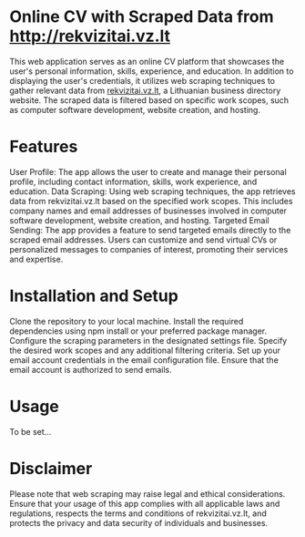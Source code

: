 # Online CV with Scraped Data from http://rekvizitai.vz.lt

This web application serves as an online CV platform that showcases the user's personal information, skills, experience, and education. In addition to displaying the user's credentials, it utilizes web scraping techniques to gather relevant data from [rekvizitai.vz.lt](http://rekvizitai.vz.lt), a Lithuanian business directory website. The scraped data is filtered based on specific work scopes, such as computer software development, website creation, and hosting.

# Features

User Profile: The app allows the user to create and manage their personal profile, including contact information, skills, work experience, and education.
Data Scraping: Using web scraping techniques, the app retrieves data from rekvizitai.vz.lt based on the specified work scopes. This includes company names and email addresses of businesses involved in computer software development, website creation, and hosting.
Targeted Email Sending: The app provides a feature to send targeted emails directly to the scraped email addresses. Users can customize and send virtual CVs or personalized messages to companies of interest, promoting their services and expertise.

# Installation and Setup

Clone the repository to your local machine.
Install the required dependencies using npm install or your preferred package manager.
Configure the scraping parameters in the designated settings file. Specify the desired work scopes and any additional filtering criteria.
Set up your email account credentials in the email configuration file. Ensure that the email account is authorized to send emails.

# Usage

To be set...

# Disclaimer

Please note that web scraping may raise legal and ethical considerations. Ensure that your usage of this app complies with all applicable laws and regulations, respects the terms and conditions of rekvizitai.vz.lt, and protects the privacy and data security of individuals and businesses.
